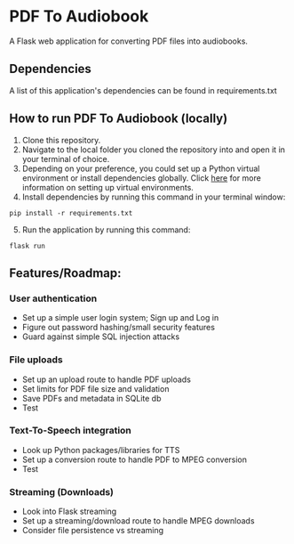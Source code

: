 # PDF To Audiobook

A Flask web application for converting PDF files into audiobooks.

## Dependencies
A list of this application's dependencies can be found in requirements.txt

## How to run PDF To Audiobook (locally)
1. Clone this repository.
2. Navigate to the local folder you cloned the repository into and open it in your terminal of choice.
3. Depending on your preference, you could set up a Python virtual environment or install dependencies globally. Click [here](https://docs.python.org/3/library/venv.html) for more information on setting up virtual environments.
4. Install dependencies by running this command in your terminal window:
```
pip install -r requirements.txt
```
5. Run the application by running this command:
```
flask run
```

## Features/Roadmap:

### User authentication
* Set up a simple user login system; Sign up and Log in
* Figure out password hashing/small security features
* Guard against simple SQL injection attacks

### File uploads
* Set up an upload route to handle PDF uploads
* Set limits for PDF file size and validation
* Save PDFs and metadata in SQLite db
* Test

### Text-To-Speech integration
* Look up Python packages/libraries for TTS
* Set up a conversion route to handle PDF to MPEG conversion
* Test

### Streaming (Downloads)
* Look into Flask streaming
* Set up a streaming/download route to handle MPEG downloads
* Consider file persistence vs streaming